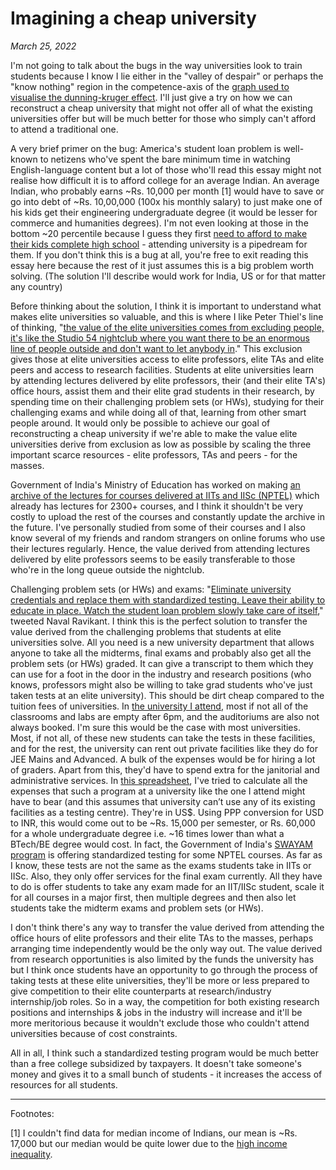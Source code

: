# Imagining a cheap university

*March 25, 2022*

I'm not going to talk about the bugs in the way universities look to train students because I know I lie either in the &quot;valley of despair&quot; or perhaps the &quot;know nothing&quot; region in the competence-axis of the [graph used to visualise the dunning-kruger effect](https://commons.wikimedia.org/wiki/File:Dunning%E2%80%93Kruger_Effect_01.svg). I&#39;ll just give a try on how we can reconstruct a cheap university that might not offer all of what the existing universities offer but will be much better for those who simply can&#39;t afford to attend a traditional one.

A very brief primer on the bug: America&#39;s student loan problem is well-known to netizens who&#39;ve spent the bare minimum time in watching English-language content but a lot of those who&#39;ll read this essay might not realise how difficult it is to afford college for an average Indian. An average Indian, who probably earns ~Rs. 10,000 per month [1] would have to save or go into debt of ~Rs. 10,00,000 (100x his monthly salary) to just make one of his kids get their engineering undergraduate degree (it would be lesser for commerce and humanities degrees). I&#39;m not even looking at those in the bottom ~20 percentile because I guess they first [need to afford to make their kids complete high school](http://164.100.24.220/loksabhaquestions/annex/176/AU2108.pdf) - attending university is a pipedream for them. If you don&#39;t think this is a bug at all, you&#39;re free to exit reading this essay here because the rest of it just assumes this is a big problem worth solving. (The solution I&#39;ll describe would work for India, US or for that matter any country)

Before thinking about the solution, I think it is important to understand what makes elite universities so valuable, and this is where I like Peter Thiel&#39;s line of thinking, &quot;[the value of the elite universities comes from excluding people, it&#39;s like the Studio 54 nightclub where you want there to be an enormous line of people outside and don&#39;t want to let anybody in](https://youtu.be/1T-RkxC5pVU).&quot; This exclusion gives those at elite universities access to elite professors, elite TAs and elite peers and access to research facilities. Students at elite universities learn by attending lectures delivered by elite professors, their (and their elite TA&#39;s) office hours, assist them and their elite grad students in their research, by spending time on their challenging problem sets (or HWs), studying for their challenging exams and while doing all of that, learning from other smart people around. It would only be possible to achieve our goal of reconstructing a cheap university if we&#39;re able to make the value elite universities derive from exclusion as low as possible by scaling the three important scarce resources - elite professors, TAs and peers - for the masses.

Government of India&#39;s Ministry of Education has worked on making [an archive of the lectures for courses delivered at IITs and IISc (NPTEL)](https://nptel.ac.in/courses) which already has lectures for 2300+ courses, and I think it shouldn&#39;t be very costly to upload the rest of the courses and constantly update the archive in the future. I&#39;ve personally studied from some of their courses and I also know several of my friends and random strangers on online forums who use their lectures regularly. Hence, the value derived from attending lectures delivered by elite professors seems to be easily transferable to those who&#39;re in the long queue outside the nightclub.

Challenging problem sets (or HWs) and exams: &quot;[Eliminate university credentials and replace them with standardized testing. Leave their ability to educate in place. Watch the student loan problem slowly take care of itself](https://twitter.com/naval/status/1404508591193612289),&quot; tweeted Naval Ravikant. I think this is the perfect solution to transfer the value derived from the challenging problems that students at elite universities solve. All you need is a new university department that allows anyone to take all the midterms, final exams and probably also get all the problem sets (or HWs) graded. It can give a transcript to them which they can use for a foot in the door in the industry and research positions (who knows, professors might also be willing to take grad students who&#39;ve just taken tests at an elite university). This should be dirt cheap compared to the tuition fees of universities. In [the university I attend](https://illinois.edu/), most if not all of the classrooms and labs are empty after 6pm, and the auditoriums are also not always booked. I&#39;m sure this would be the case with most universities. Most, if not all, of these new students can take the tests in these facilities, and for the rest, the university can rent out private facilities like they do for JEE Mains and Advanced. A bulk of the expenses would be for hiring a lot of graders. Apart from this, they&#39;d have to spend extra for the janitorial and administrative services. In [this spreadsheet](https://docs.google.com/spreadsheets/d/1hpqGhBW1wZk9odPy9Go6Kazp-4EMsFjwNQXiKSk-KVs/edit?usp=sharing), I&#39;ve tried to calculate all the expenses that such a program at a university like the one I attend might have to bear (and this assumes that university can’t use any of its existing facilities as a testing centre). They&#39;re in US$. Using PPP conversion for USD to INR, this would come out to be ~Rs. 15,000 per semester, or Rs. 60,000 for a whole undergraduate degree i.e. ~16 times lower than what a BTech/BE degree would cost. In fact, the Government of India&#39;s [SWAYAM program](https://swayam.gov.in/nc_details/NPTEL) is offering standardized testing for some NPTEL courses. As far as I know, these tests are not the same as the exams students take in IITs or IISc. Also, they only offer services for the final exam currently. All they have to do is offer students to take any exam made for an IIT/IISc student, scale it for all courses in a major first, then multiple degrees and then also let students take the midterm exams and problem sets (or HWs).

I don&#39;t think there&#39;s any way to transfer the value derived from attending the office hours of elite professors and their elite TAs to the masses, perhaps arranging time independently would be the only way out. The value derived from research opportunities is also limited by the funds the university has but I think once students have an opportunity to go through the process of taking tests at these elite universities, they&#39;ll be more or less prepared to give competition to their elite counterparts at research/industry internship/job roles. So in a way, the competition for both existing research positions and internships &amp; jobs in the industry will increase and it&#39;ll be more meritorious because it wouldn&#39;t exclude those who couldn&#39;t attend universities because of cost constraints.

All in all, I think such a standardized testing program would be much better than a free college subsidized by taxpayers. It doesn&#39;t take someone&#39;s money and gives it to a small bunch of students - it increases the access of resources for all students.

<hr>

Footnotes:

[1] I couldn&#39;t find data for median income of Indians, our mean is ~Rs. 17,000 but our median would be quite lower due to the [high income inequality](https://www.cnbctv18.com/economy/india-among-most-unequal-nations-top-1-of-population-holds-22-of-national-income-report-11737272.htm).
